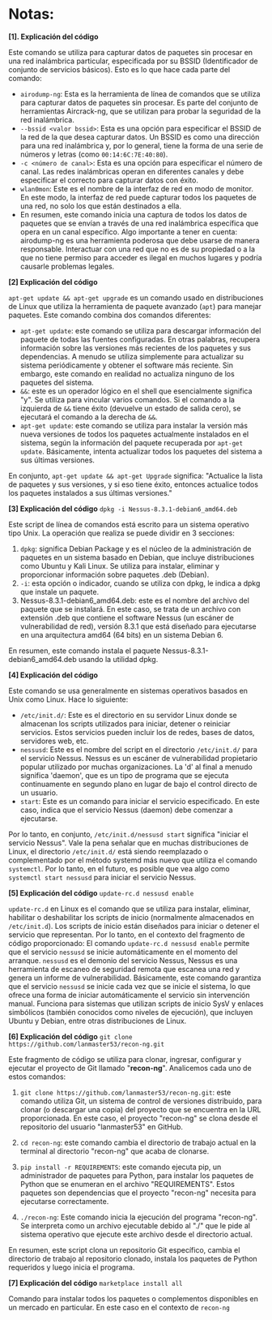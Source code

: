 # Notas:

**[1]. Explicación del código**

Este comando se utiliza para capturar datos de paquetes sin procesar en una red inalámbrica particular, especificada por su BSSID (Identificador de conjunto de servicios básicos). Esto es lo que hace cada parte del comando: 

-  `airodump-ng`: Esta es la herramienta de línea de comandos que se utiliza para capturar datos de paquetes sin procesar. Es parte del conjunto de herramientas Aircrack-ng, que se utilizan para probar la seguridad de la red inalámbrica.
- `--bssid <valor bssid>`: Esta es una opción para especificar el BSSID de la red de la que desea capturar datos. Un BSSID es como una dirección para una red inalámbrica y, por lo general, tiene la forma de una serie de números y letras (como `00:14:6C:7E:40:80`).
- `-c <número de canal>`: Esta es una opción para especificar el número de canal. Las redes inalámbricas operan en diferentes canales y debe especificar el correcto para capturar datos con éxito.
- `wlan0mon`: Este es el nombre de la interfaz de red en modo de monitor. En este modo, la interfaz de red puede capturar todos los paquetes de una red, no solo los que están destinados a ella. 
- En resumen, este comando inicia una captura de todos los datos de paquetes que se envían a través de una red inalámbrica específica que opera en un canal específico. Algo importante a tener en cuenta: airodump-ng es una herramienta poderosa que debe usarse de manera responsable. Interactuar con una red que no es de su propiedad o a la que no tiene permiso para acceder es ilegal en muchos lugares y podría causarle problemas legales.



**[2]  Explicación del código**

`apt-get update && apt-get upgrade` es un comando usado en distribuciones de Linux que utiliza la herramienta de paquete avanzado (`apt`) para manejar paquetes. Este comando combina dos comandos diferentes: 

- `apt-get update`: este comando se utiliza para descargar información del paquete de todas las fuentes configuradas. En otras palabras, recupera información sobre las versiones más recientes de los paquetes y sus dependencias. A menudo se utiliza simplemente para actualizar su sistema periódicamente y obtener el software más reciente. Sin embargo, este comando en realidad no actualiza ninguno de los paquetes del sistema.
-  `&&`: este es un operador lógico en el shell que esencialmente significa "y". Se utiliza para vincular varios comandos. Si el comando a la izquierda de `&&` tiene éxito (devuelve un estado de salida cero), se ejecutará el comando a la derecha de `&&`.
- `apt-get update`: este comando se utiliza para instalar la versión más nueva versiones de todos los paquetes actualmente instalados en el sistema, según la información del paquete recuperada por `apt-get update`. Básicamente, intenta actualizar todos los paquetes del sistema a sus últimas versiones.

En conjunto, `apt-get update && apt-get Upgrade` significa: "Actualice la lista de paquetes y sus versiones, y si eso tiene éxito, entonces actualice todos los paquetes instalados a sus últimas versiones."



**[3]  Explicación del código** `dpkg -i Nessus-8.3.1-debian6_amd64.deb`

Este script de línea de comandos está escrito para un sistema operativo tipo Unix. La operación que realiza se puede dividir en 3 secciones: 

1. ``dpkg``: significa Debian Package y es el núcleo de la administración de paquetes en un sistema basado en Debian, que incluye distribuciones como Ubuntu y Kali Linux. Se utiliza para instalar, eliminar y proporcionar información sobre paquetes .deb (Debian).
2. ``-i``: esta opción o indicador, cuando se utiliza con dpkg, le indica a dpkg que instale un paquete.
3. Nessus-8.3.1-debian6_amd64.deb: este es el nombre del archivo del paquete que se instalará. En este caso, se trata de un archivo con extensión .deb que contiene el software Nessus (un escáner de vulnerabilidad de red), versión 8.3.1 que está diseñado para ejecutarse en una arquitectura amd64 (64 bits) en un sistema Debian 6.

En resumen, este comando instala el paquete Nessus-8.3.1-debian6_amd64.deb usando la utilidad dpkg.



**[4]  Explicación del código**

Este comando se usa generalmente en sistemas operativos basados en Unix como Linux. Hace lo siguiente:

- `/etc/init.d/`: Este es el directorio en su servidor Linux donde se almacenan los scripts utilizados para iniciar, detener o reiniciar servicios. Estos servicios pueden incluir los de redes, bases de datos, servidores web, etc.
- `nessusd`: Este es el nombre del script en el directorio `/etc/init.d/` para el servicio Nessus. Nessus es un escáner de vulnerabilidad propietario popular utilizado por muchas organizaciones. La 'd' al final a menudo significa 'daemon', que es un tipo de programa que se ejecuta continuamente en segundo plano en lugar de bajo el control directo de un usuario.
- `start`: Este es un comando para iniciar el servicio especificado. En este caso, indica que el servicio Nessus (daemon) debe comenzar a ejecutarse. 

Por lo tanto, en conjunto, `/etc/init.d/nessusd start` significa "iniciar el servicio Nessus". Vale la pena señalar que en muchas distribuciones de Linux, el directorio `/etc/init.d/` está siendo reemplazado o complementado por el método systemd más nuevo que utiliza el comando `systemctl`. Por lo tanto, en el futuro, es posible que vea algo como `systemctl start nessusd` para iniciar el servicio Nessus.



**[5]  Explicación del código** `update-rc.d nessusd enable`

`update-rc.d` en Linux es el comando que se utiliza para instalar, eliminar, habilitar o deshabilitar los scripts de inicio (normalmente almacenados en ``/etc/init.d``). Los scripts de inicio están diseñados para iniciar o detener el servicio que representan. Por lo tanto, en el contexto del fragmento de código proporcionado:  El comando `update-rc.d nessusd enable` permite que el servicio `nessusd` se inicie automáticamente en el momento del arranque. `nessusd` es el demonio del servicio Nessus, Nessus es una herramienta de escaneo de seguridad remota que escanea una red y genera un informe de vulnerabilidad. Básicamente, este comando garantiza que el servicio `nessusd` se inicie cada vez que se inicie el sistema, lo que ofrece una forma de iniciar automáticamente el servicio sin intervención manual. Funciona para sistemas que utilizan scripts de inicio SysV y enlaces simbólicos (también conocidos como niveles de ejecución), que incluyen Ubuntu y Debian, entre otras distribuciones de Linux.



**[6]  Explicación del código**  `git clone https://github.com/lanmaster53/recon-ng.git`

Este fragmento de código se utiliza para clonar, ingresar, configurar y ejecutar el proyecto de Git llamado "**recon-ng**". Analicemos cada uno de estos comandos:

1. `git clone https://github.com/lanmaster53/recon-ng.git`: este comando utiliza Git, un sistema de control de versiones distribuido, para clonar (o descargar una copia) del proyecto que se encuentra en la URL proporcionada. En este caso, el proyecto "recon-ng" se clona desde el repositorio del usuario "lanmaster53" en GitHub.

2. `cd recon-ng`: este comando cambia el directorio de trabajo actual en la terminal al directorio "recon-ng" que acaba de clonarse. 

3. `pip install -r REQUIREMENTS`: este comando ejecuta pip, un administrador de paquetes para Python, para instalar los paquetes de Python que se enumeran en el archivo "REQUIREMENTS". Estos paquetes son dependencias que el proyecto "recon-ng" necesita para ejecutarse correctamente.

4. `./recon-ng`: Este comando inicia la ejecución del programa "recon-ng". Se interpreta como un archivo ejecutable debido al "./" que le pide al sistema operativo que ejecute este archivo desde el directorio actual.

En resumen, este script clona un repositorio Git específico, cambia el directorio de trabajo al repositorio clonado, instala los paquetes de Python requeridos y luego inicia el programa.



**[7]  Explicación del código**  ``marketplace install all``

Comando para instalar todos los paquetes o complementos disponibles en un mercado en particular. En este caso en el contexto de `recon-ng`